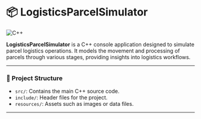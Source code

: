 # 📦 LogisticsParcelSimulator

![C++](https://img.shields.io/badge/C++-00599C?style=for-the-badge&logo=cplusplus&logoColor=white)

**LogisticsParcelSimulator** is a C++ console application designed to simulate parcel logistics operations. It models the movement and processing of parcels through various stages, providing insights into logistics workflows.

---

### 📁 Project Structure
- `src/`: Contains the main C++ source code.
- `include/`: Header files for the project.
- `resources/`: Assets such as images or data files.

---
